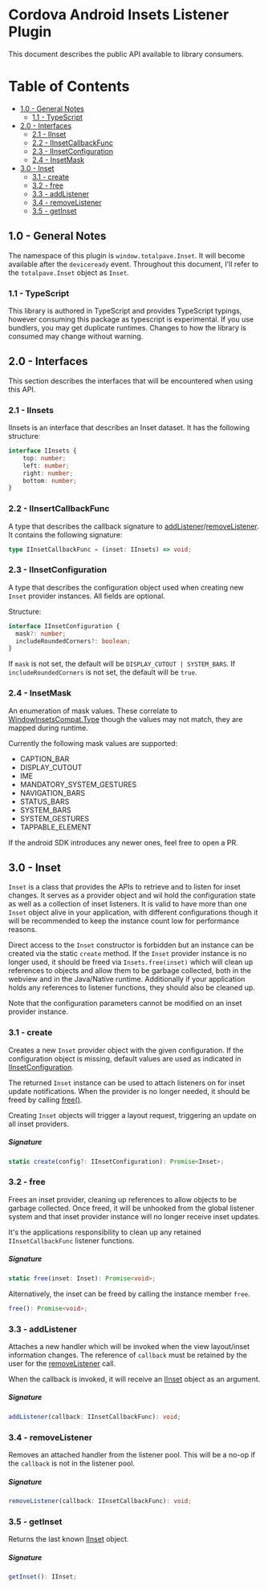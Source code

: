 
Cordova Android Insets Listener Plugin
======================================

This document describes the public API available to library consumers.

# Table of Contents
- [1.0 - General Notes](#10---general-notes)
  - [1.1 - TypeScript](#11---typescript)
- [2.0 - Interfaces](#20---interfaces)
  - [2.1 - IInset](#21---iinset)
  - [2.2 - IInsetCallbackFunc](#22---iinsertcallbackfunc)
  - [2.3 - IInsetConfiguration](#23---iinsetconfiguration)
  - [2.4 - InsetMask](#24---insetmask)
- [3.0 - Inset](#30---inset)
  - [3.1 - create](#31---create)
  - [3.2 - free](#32---free)
  - [3.3 - addListener](#33---addlistener)
  - [3.4 - removeListener](#34---removelistener)
  - [3.5 - getInset](#35---getinset)

## 1.0 - General Notes
The namespace of this plugin is `window.totalpave.Inset`. It will become available after the `deviceready` event. Throughout this document, I'll refer to the `totalpave.Inset` object as `Inset`.

### 1.1 - TypeScript

This library is authored in TypeScript and provides TypeScript typings, however consuming this package as typescript is experimental. If you use bundlers, you may get duplicate runtimes. Changes to how the library is consumed may change without warning.

## 2.0 - Interfaces

This section describes the interfaces that will be encountered when using this API.

### 2.1 - IInsets

IInsets is an interface that describes an Inset dataset. It has the following structure:

```typescript
interface IInsets {
    top: number;
    left: number;
    right: number;
    bottom: number;
}
```

### 2.2 - IInsertCallbackFunc

A type that describes the callback signature to [addListener](#31---addlistener)/[removeListener](#32---removelistener). It contains the following signature:

```typescript
type IInsetCallbackFunc = (inset: IInsets) => void;
```

### 2.3 - IInsetConfiguration

A type that describes the configuration object used when creating new `Inset` provider instances. All fields are optional.

Structure:

```typescript
interface IInsetConfiguration {
  mask?: number;
  includeRoundedCorners?: boolean;
}
```

If `mask` is not set, the default will be `DISPLAY_CUTOUT | SYSTEM_BARS`.
If `includeRoundedCorners` is not set, the default will be `true`.

### 2.4 - InsetMask

An enumeration of mask values. These correlate to [WindowInsetsCompat.Type](https://developer.android.com/reference/androidx/core/view/WindowInsetsCompat.Type) though the values may not match, they are mapped during runtime.

Currently the following mask values are supported:

- CAPTION_BAR
- DISPLAY_CUTOUT
- IME
- MANDATORY_SYSTEM_GESTURES
- NAVIGATION_BARS
- STATUS_BARS
- SYSTEM_BARS
- SYSTEM_GESTURES
- TAPPABLE_ELEMENT

If the android SDK introduces any newer ones, feel free to open a PR.

## 3.0 - Inset

`Inset` is a class that provides the APIs to retrieve and to listen for inset changes. It serves as a provider object and wil hold the configuration state as well as a collection of inset listeners. It is valid to have more than one `Inset` object alive in your application, with different configurations though it will be recommended to keep the instance count low for performance reasons.

Direct access to the `Inset` constructor is forbidden but an instance can be created via the static `create` method. If the `Inset` provider instance is no
longer used, it should be freed via `Insets.free(inset)` which will clean up
references to objects and allow them to be garbage collected, both in the webview
and in the Java/Native runtime. Additionally if your application holds any references to listener functions, they should also be cleaned up.

Note that the configuration parameters cannot be modified on an inset provider
instance.

### 3.1 - create

Creates a new `Inset` provider object with the given configuration. If the configuration object is missing, default values are used as indicated in [IInsetConfiguration](#23---iinsetconfiguration).

The returned `Inset` instance can be used to attach listeners on for inset
update notifications. When the provider is no longer needed, it should be freed by calling [free()](#32---free).

Creating `Inset` objects will trigger a layout request, triggering an update on
all inset providers.

##### Signature

```typescript
static create(config?: IInsetConfiguration): Promise<Inset>;
```

### 3.2 - free

Frees an inset provider, cleaning up references to allow objects to be
garbage collected. Once freed, it will be unhooked from the global listener system
and that inset provider instance will no longer receive inset updates.

It's the applications responsibility to clean up any retained `IInsetCallbackFunc`
listener functions.

##### Signature

```typescript
static free(inset: Inset): Promise<void>;
```

Alternatively, the inset can be freed by calling the instance member `free`.

```typescript
free(): Promise<void>;
```

### 3.3 - addListener

Attaches a new handler which will be invoked when the view layout/inset information changes. The reference of `callback` must be retained by the user for the [removeListener](#32---removelistener) call.

When the callback is invoked, it will receive an [IInset](#21---iinset) object as an argument.

##### Signature

```typescript
addListener(callback: IInsetCallbackFunc): void;
```

### 3.4 - removeListener

Removes an attached handler from the listener pool.
This will be a no-op if the `callback` is not in the listener pool.

##### Signature

```typescript
removeListener(callback: IInsetCallbackFunc): void;
```

### 3.5 - getInset

Returns the last known [IInset](#21---iinset) object.

##### Signature

```typescript
getInset(): IInset;
```
